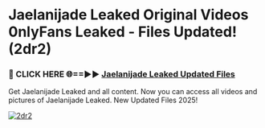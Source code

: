 # Jaelanijade Leaked Original Videos 0nlyFans Leaked - Files Updated! (2dr2)

<h3>🔴 CLICK HERE 🌐==►► <a href="https://tinyurl.com/ms9xzufz" rel="nofollow">Jaelanijade Leaked Updated Files</a></h3>

Get Jaelanijade Leaked and all content. Now you can access all videos and pictures of Jaelanijade Leaked. New Updated Files 2025!

[![2dr2](https://i.imgur.com/PQ7UWWw.gif)](https://tinyurl.com/ms9xzufz)

